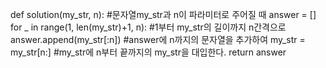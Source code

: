 def solution(my_str, n):  #문자열my_str과 n이 파라미터로 주어질 때
    answer = []
    for _ in range(1, len(my_str)+1, n):  #1부터 my_str의 길이까지 n간격으로
        answer.append(my_str[:n])   #answer에 n까지의 문자열을 추가하여
        my_str = my_str[n:]      #my_str에 n부터 끝까지의 my_str을 대입한다.
    return answer